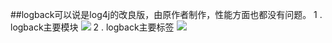 ##logback可以说是log4j的改良版，由原作者制作，性能方面也都没有问题。
1 . logback主要模块
![](\img\logback主要模块.png)
2 . logback主要标签
![](\img\logback主要标签.png)
